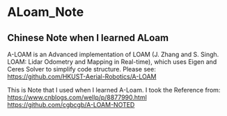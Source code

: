 # ALoam_Note
Chinese Note when I learned ALoam
---
A-LOAM is an Advanced implementation of LOAM (J. Zhang and S. Singh. LOAM: Lidar Odometry and Mapping in Real-time), which uses Eigen and Ceres Solver to simplify code structure.  Please see: https://github.com/HKUST-Aerial-Robotics/A-LOAM

This is Note that I used when I learned A-Loam. 
I took the Reference from: 
      https://www.cnblogs.com/wellp/p/8877990.html 
      https://github.com/cgbcgb/A-LOAM-NOTED
     
